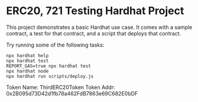 # ERC20, 721 Testing Hardhat Project

This project demonstrates a basic Hardhat use case. It comes with a sample contract, a test for that contract, and a script that deploys that contract.

Try running some of the following tasks:

```shell
npx hardhat help
npx hardhat test
REPORT_GAS=true npx hardhat test
npx hardhat node
npx hardhat run scripts/deploy.js
```

Token Name: ThirdERC20Token
Token Addr: 0x2B095d73D42d1fb78a462FdB7863e69C682E0bDF
